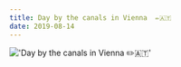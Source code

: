 ```yaml
---
title: Day by the canals in Vienna  ✏️🇦🇹
date: 2019-08-14
---
```


!['Day by the canals in Vienna  ✏️🇦🇹'](/116DaybythecanalsinVienna------9.jpg)

